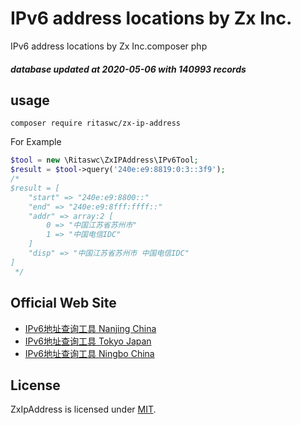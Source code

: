 # IPv6 address locations by Zx Inc.
IPv6 address locations by Zx Inc.composer php

##### database updated at 2020-05-06 with 140993 records

## usage
```shell script
composer require ritaswc/zx-ip-address
```
For Example
```php
$tool = new \Ritaswc\ZxIPAddress\IPv6Tool;
$result = $tool->query('240e:e9:8819:0:3::3f9');
/*
$result = [
    "start" => "240e:e9:8800::"
    "end" => "240e:e9:8fff:ffff::"
    "addr" => array:2 [
        0 => "中国江苏省苏州市"
        1 => "中国电信IDC"
    ]
    "disp" => "中国江苏省苏州市 中国电信IDC"
]
 */
```

## Official Web Site
- [IPv6地址查询工具 Nanjing China](http://ip.lsy.cn/)
- [IPv6地址查询工具 Tokyo Japan](http://ip.zxinc.org/)
- [IPv6地址查询工具 Ningbo China](http://ip.ss.zxinc.org//)

## License

ZxIpAddress is licensed under [MIT](https://github.com/ritaswc/zx_ip_address/blob/master/LICENSE).